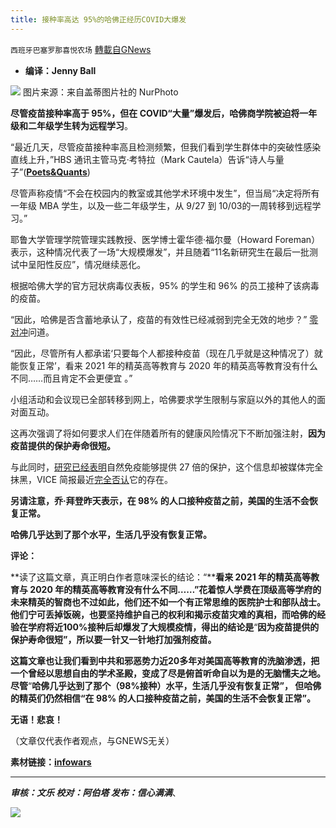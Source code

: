 ```yaml
---
title: 接种率高达 95%的哈佛正经历COVID大爆发
---
```

`西班牙巴塞罗那喜悦农场` [轉載自GNews](https://gnews.org/zh-hans/1563267/)

- **编译：Jenny Ball**


![](https://assets.gnews.org/wp-content/uploads/2021/09/tempsnip162.png)
图片来源：来自盖蒂图片社的 NurPhoto

**尽管疫苗接种率高于 95%，但在 COVID“大量”爆发后，哈佛商学院被迫将一年级和二年级学生转为远程学习**。

“最近几天，尽管疫苗接种率高且检测频繁，但我们看到学生群体中的突破性感染直线上升，”HBS 通讯主管马克·考特拉（Mark Cautela）告诉“诗人与量子”([**Poets&Quants**](https://poetsandquants.com/2021/09/27/breaking-harvard-business-school-moves-mba-classes-online-amid-rising-covid-cases/?pq-category=business-school-news))

尽管声称疫情“不会在校园内的教室或其他学术环境中发生”，但当局“决定将所有一年级 MBA 学生，以及一些二年级学生，从 9/27 到 10/03的一周转移到远程学习。”

耶鲁大学管理学院管理实践教授、医学博士霍华德·福尔曼（Howard Foreman）表示，这种情况代表了一场“大规模爆发”，并且随着“11名新研究生在最后一批测试中呈阳性反应”，情况继续恶化。

根据哈佛大学的官方冠状病毒仪表板，95% 的学生和 96% 的员工接种了该病毒的疫苗。

“因此，哈佛是否含蓄地承认了，疫苗的有效性已经减弱到完全无效的地步？” [零对冲](https://www.zerohedge.com/covid-19/harvard-business-school-shifts-mba-classes-online-after-substantial-outbreak-covid)问道。

“因此，尽管所有人都承诺‘只要每个人都接种疫苗（现在几乎就是这种情况了）就能恢复正常’，看来 2021 年的精英高等教育与 2020 年的精英高等教育没有什么不同……而且肯定不会更便宜 。”

小组活动和会议现已全部转移到网上，哈佛要求学生限制与家庭以外的其他人的面对面互动。

这再次强调了将如何要求人们在伴随着所有的健康风险情况下不断加强注射，**因为疫苗提供的保护寿命很短。**

与此同时，[研究已经表明](https://www.timesofisrael.com/study-covid-recovery-gave-israelis-longer-lasting-delta-defense-than-vaccines/)自然免疫能够提供 27 倍的保护，这个信息却被媒体完全抹黑，VICE 简报最近[完全否认](https://elamerican.com/vice-natural-immunity-backlash-social-networks/)它的存在。

**另请注意，乔·拜登昨天表示，在 98% 的人口接种疫苗之前，美国的生活不会恢复正常。**

**哈佛几乎达到了那个水平，生活几乎没有恢复正常。**

**评论：**

**读了这篇文章，真正明白作者意味深长的结论：“****看来 2021 年的精英高等教育与 2020 年的精英高等教育没有什么不同……”花着惊人学费在顶级高等学府的未来精英的智商也不过如此，他们还不如一个有正常思维的医院护士和部队战士。他们宁可丢掉饭碗，也要坚持维护自己的权利和揭示疫苗灾难的真相，而哈佛的经验在学府将近100%接种后却爆发了大规模疫情，得出的结论是**“**因为疫苗提供的保护寿命很短”，所以要一针又一针地打加强剂疫苗。**

**这篇文章也让我们看到中共和邪恶势力近20多年对美国高等教育的洗脑渗透，把一个曾经以思想自由的学术圣殿，变成了尽是俯首听命自以为是的无脑懦夫之地。尽管**“**哈佛几乎达到了那个（98%接种）水平，生活几乎没有恢复正常”， 但哈佛的精英们仍然相信“在 98% 的人口接种疫苗之前，美国的生活不会恢复正常”。**

**无语！悲哀！**

（文章仅代表作者观点，与GNEWS无关）

**素材链接：[infowars](https://www.infowars.com/posts/despite-95-vaccination-rate-harvard-experiences-substantial-outbreak-of-covid/)**

* * *

***审核：文乐
校对：阿伯塔
发布：信心满满***、

![](https://assets.gnews.org/wp-content/uploads/2021/09/GNEWS_CH.-1-1.jpeg)
